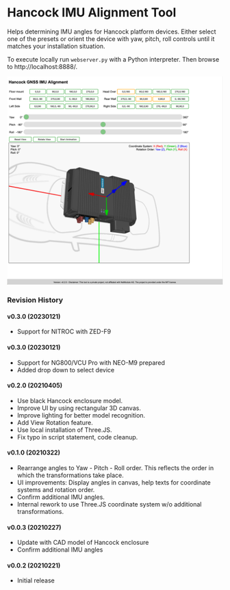 # Hancock IMU Alignment Tool

Helps determining IMU angles for Hancock platform devices. Either select one of the presets or orient the device with yaw, pitch, roll controls until it matches your installation situation.

To execute locally run ```webserver.py``` with a Python interpreter. Then browse to http://localhost:8888/.


![Info](https://raw.githubusercontent.com/renestraub/hancock_imu_angle/main/preview/screenshot1.png)


### Revision History

#### v0.3.0 (20230121)

- Support for NITROC with ZED-F9


#### v0.3.0 (20230121)

- Support for NG800/VCU Pro with NEO-M9 prepared
- Added drop down to select device


#### v0.2.0 (20210405)

- Use black Hancock enclosure model.
- Improve UI by using rectangular 3D canvas.
- Improve lighting for better model recognition.
- Add View Rotation feature.
- Use local installation of Three.JS.
- Fix typo in script statement, code cleanup.


#### v0.1.0 (20210322)

- Rearrange angles to Yaw - Pitch - Roll order. This reflects the order in which the transformations take place.
- UI improvements: Display angles in canvas, help texts for coordinate systems and rotation order.
- Confirm additional IMU angles.
- Internal rework to use Three.JS coordinate system w/o additional transformations.


#### v0.0.3 (20210227)

- Update with CAD model of Hancock enclosure
- Confirm additional IMU angles

#### v0.0.2 (20210221)

- Initial release
